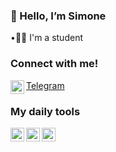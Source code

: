  ### 👋 Hello, I’m Simone 
  
•🧑‍🎓  I'm a student

### Connect with me!

<img align="left" alt="codeSTACKr | Telegram" width="22px" src="https://upload.wikimedia.org/wikipedia/commons/thumb/8/82/Telegram_logo.svg/1024px-Telegram_logo.svg.png"/>[Telegram](https://www.t.me/si_gis)


### My daily tools 
<img align="left" alt="codeSTACKr | Intellij" width="22px" src="https://upload.wikimedia.org/wikipedia/commons/thumb/9/9c/IntelliJ_IDEA_Icon.svg/1024px-IntelliJ_IDEA_Icon.svg.png"/> <img align="left" alt="codeSTACKr | Arch" width="22px" src="https://wiki.installgentoo.com/images/f/f9/Arch-linux-logo.png"/> <img align="left" alt="codeSTACKr | Neovim" width="22px" src="https://upload.wikimedia.org/wikipedia/commons/3/3a/Neovim-mark.svg"/>

<!---
SimoneGenovese1/SimoneGenovese1 is a ✨ special ✨ repository because its `README.md` (this file) appears on your GitHub profile.
You can click the Preview link to take a look at your changes.
--->
